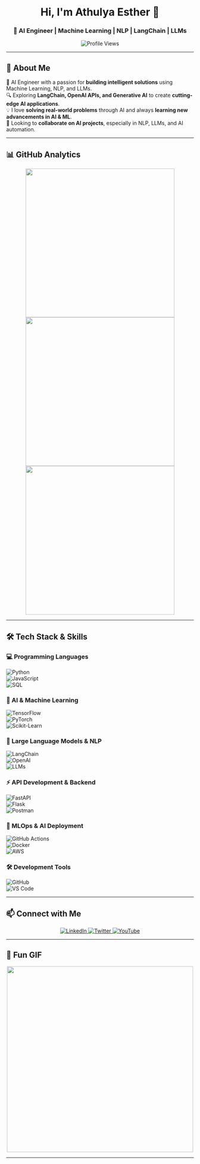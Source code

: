 <!-- Title -->
<h1 align="center">Hi, I'm Athulya Esther 👋</h1>

<h3 align="center">
  🚀 AI Engineer | Machine Learning | NLP | LangChain | LLMs
</h3>

<p align="center">
  <img src="https://komarev.com/ghpvc/?username=athulyaesther777&label=Profile%20Views&color=blue&style=flat" alt="Profile Views">
</p>

---

## 📌 About Me  

🚀 AI Engineer with a passion for **building intelligent solutions** using Machine Learning, NLP, and LLMs.  
🔍 Exploring **LangChain, OpenAI APIs, and Generative AI** to create **cutting-edge AI applications**.  
💡 I love **solving real-world problems** through AI and always **learning new advancements in AI & ML**.  
🎯 Looking to **collaborate on AI projects**, especially in NLP, LLMs, and AI automation.  

---

## 📊 GitHub Analytics
<p align="center">
  <img src="https://github-readme-streak-stats.herokuapp.com/?user=athulyaesther777&theme=dark&hide_border=true" width="400">
  <img src="https://github-readme-stats-sigma-five.vercel.app/api?username=athulyaesther777&show_icons=true&theme=radical&hide_border=true" width="400">
  <img src="https://github-readme-stats-sigma-five.vercel.app/api/top-langs/?username=athulyaesther777&layout=compact&theme=tokyonight&hide_border=true" width="400">
</p>

---

## 🛠️ Tech Stack & Skills  

### **💻 Programming Languages**  
![Python](https://img.shields.io/badge/Python-3776AB?style=for-the-badge&logo=python&logoColor=white)  
![JavaScript](https://img.shields.io/badge/JavaScript-F7DF1E?style=for-the-badge&logo=javascript&logoColor=black)  
![SQL](https://img.shields.io/badge/SQL-4479A1?style=for-the-badge&logo=postgresql&logoColor=white)  

### **🤖 AI & Machine Learning**  
![TensorFlow](https://img.shields.io/badge/TensorFlow-FF6F00?style=for-the-badge&logo=tensorflow&logoColor=white)  
![PyTorch](https://img.shields.io/badge/PyTorch-EE4C2C?style=for-the-badge&logo=pytorch&logoColor=white)  
![Scikit-Learn](https://img.shields.io/badge/Scikit%20Learn-F7931E?style=for-the-badge&logo=scikit-learn&logoColor=white)  

### **🧠 Large Language Models & NLP**  
![LangChain](https://img.shields.io/badge/LangChain-000000?style=for-the-badge&logo=langchain&logoColor=yellow)  
![OpenAI](https://img.shields.io/badge/OpenAI-412991?style=for-the-badge&logo=openai&logoColor=white)  
![LLMs](https://img.shields.io/badge/LLMs-%23008080.svg?style=for-the-badge&logo=ai&logoColor=white)  

### **⚡ API Development & Backend**  
![FastAPI](https://img.shields.io/badge/FastAPI-009688?style=for-the-badge&logo=fastapi&logoColor=white)  
![Flask](https://img.shields.io/badge/Flask-000000?style=for-the-badge&logo=flask&logoColor=white)  
![Postman](https://img.shields.io/badge/Postman-FF6C37?style=for-the-badge&logo=postman&logoColor=white)  

### **🚀 MLOps & AI Deployment**  
![GitHub Actions](https://img.shields.io/badge/GitHub%20Actions-2088FF?style=for-the-badge&logo=github-actions&logoColor=white)  
![Docker](https://img.shields.io/badge/Docker-2496ED?style=for-the-badge&logo=docker&logoColor=white)  
![AWS](https://img.shields.io/badge/AWS-FF9900?style=for-the-badge&logo=amazon-aws&logoColor=white)  

### **🛠️ Development Tools**  
![GitHub](https://img.shields.io/badge/GitHub-181717?style=for-the-badge&logo=github&logoColor=white)  
![VS Code](https://img.shields.io/badge/VS%20Code-007ACC?style=for-the-badge&logo=visualstudiocode&logoColor=white)  

---

## 📫 Connect with Me  
<p align="center">
  <a href="https://www.linkedin.com/in/athulyaesther777/">
    <img src="https://img.shields.io/badge/LinkedIn-blue?style=for-the-badge&logo=linkedin" alt="LinkedIn">
  </a>
  <a href="https://twitter.com/athulyaesther777">
    <img src="https://img.shields.io/badge/Twitter-blue?style=for-the-badge&logo=twitter" alt="Twitter">
  </a>
  <a href="https://youtube.com/@pyaihub">
    <img src="https://img.shields.io/badge/YouTube-red?style=for-the-badge&logo=youtube&logoColor=white" alt="YouTube">
  </a>
</p>

---

## 🎉 Fun GIF  
<p align="center">
  <img src="https://media.giphy.com/media/26AHONQ79FdWZhAI0/giphy.gif" width="500">
</p>

---
